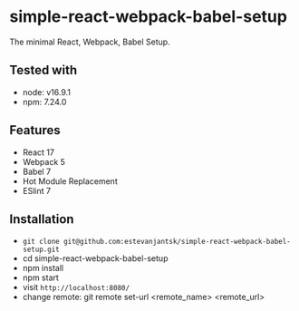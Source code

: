 # simple-react-webpack-babel-setup

The minimal React, Webpack, Babel Setup.

## Tested with

- node: v16.9.1
- npm: 7.24.0

## Features

- React 17
- Webpack 5
- Babel 7
- Hot Module Replacement
- ESlint 7

## Installation

- `git clone git@github.com:estevanjantsk/simple-react-webpack-babel-setup.git`
- cd simple-react-webpack-babel-setup
- npm install
- npm start
- visit `http://localhost:8080/`
- change remote: git remote set-url <remote_name> <remote_url>
